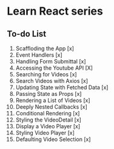# Learn React series

## To-do List

1. Scaffloding the App [x]
2. Event Handlers [x]
3. Handling Form Submittal [x]
4. Accessing the Youtube API [X]
5. Searching for Videos [x]
6. Search Videos with Axios [x]
7. Updating State with Fetched Data [x]
8. Passing State as Props [x]
9. Rendering a List of Videos [x]
10. Deeply Nested Callbacks [x]
11. Conditional Rendering [x]
12. Styling the VideoDetail [x]
13. Display a Video Player [x]
14. Styling Video Player [x]
15. Defaulting Video Selection [x]
